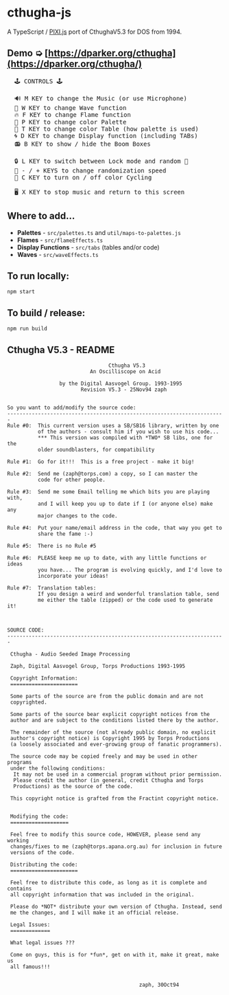# cthugha-js
A TypeScript / [PIXI.js](https://pixijs.com/) port of CthughaV5.3 for DOS from 1994.

## Demo ➭ [https://dparker.org/cthugha](https://dparker.org/cthugha/)

<pre>
  🕹 CONTROLS 🕹

  🔊 M KEY to change the Music (or use Microphone)
  🌊 W KEY to change Wave function
  🔥 F KEY to change Flame function
  🎨 P KEY to change color Palette
  🌈 T KEY to change color Table (how palette is used)
  🌀 D KEY to change Display function (including TABs)
  📻 B KEY to show / hide the Boom Boxes

  🔒 L KEY to switch between Lock mode and random 🔮
  🎲 - / + KEYS to change randomization speed
  💫 C KEY to turn on / off color Cycling

  🖥 X KEY to stop music and return to this screen
</pre>

## Where to add...
* **Palettes** - `src/palettes.ts` and `util/maps-to-palettes.js`
* **Flames** - `src/flameEffects.ts`
* **Display Functions** - `src/tabs` (tables and/or code)
* **Waves** - `src/waveEffects.ts`

## To run locally:

```
npm start
```

## To build / release:

```
npm run build
```

## Cthugha V5.3 - README

```
                                 Cthugha V5.3
                           An Oscilliscope on Acid

                 by the Digital Aasvogel Group. 1993-1995
                        Revision V5.3 - 25Nov94 zaph


So you want to add/modify the source code:
-----------------------------------------------------------------------
Rule #0:  This current version uses a SB/SB16 library, written by one
          of the authors - consult him if you wish to use his code...
          *** This version was compiled with *TWO* SB libs, one for the
          older soundblasters, for compatibility

Rule #1:  Go for it!!!  This is a free project - make it big!

Rule #2:  Send me (zaph@torps.com) a copy, so I can master the
          code for other people.

Rule #3:  Send me some Email telling me which bits you are playing with,
          and I will keep you up to date if I (or anyone else) make any
          major changes to the code.

Rule #4:  Put your name/email address in the code, that way you get to
          share the fame :-)

Rule #5:  There is no Rule #5

Rule #6:  PLEASE keep me up to date, with any little functions or ideas
          you have... The program is evolving quickly, and I'd love to
          incorporate your ideas!

Rule #7:  Translation tables:
          If you design a weird and wonderful translation table, send
          me either the table (zipped) or the code used to generate it!



SOURCE CODE:
-----------------------------------------------------------------------

 Cthugha - Audio Seeded Image Processing

 Zaph, Digital Aasvogel Group, Torps Productions 1993-1995

 Copyright Information:
 ======================

 Some parts of the source are from the public domain and are not
 copyrighted.

 Some parts of the source bear explicit copyright notices from the
 author and are subject to the conditions listed there by the author.

 The remainder of the source (not already public domain, no explicit
 author's copyright notice) is Copyright 1995 by Torps Productions
 (a loosely associated and ever-growing group of fanatic programmers).

 The source code may be copied freely and may be used in other programs
 under the following conditions:
  It may not be used in a commercial program without prior permission.
  Please credit the author (in general, credit Cthugha and Torps
  Productions) as the source of the code.

 This copyright notice is grafted from the Fractint copyright notice.


 Modifying the code:
 ===================

 Feel free to modify this source code, HOWEVER, please send any working
 changes/fixes to me (zaph@torps.apana.org.au) for inclusion in future
 versions of the code.

 Distributing the code:
 ======================

 Feel free to distribute this code, as long as it is complete and contains
 all copyright information that was included in the original.

 Please do *NOT* distribute your own version of Cthugha. Instead, send
 me the changes, and I will make it an official release.

 Legal Issues:
 =============

 What legal issues ???

 Come on guys, this is for *fun*, get on with it, make it great, make us
 all famous!!!


                                           zaph, 30Oct94
```

